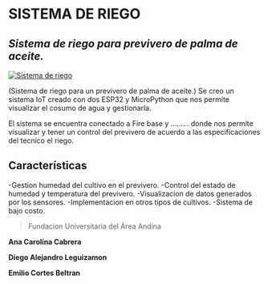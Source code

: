 # SISTEMA DE RIEGO
## _Sistema de riego para previvero de palma de aceite._

[![Sistema de riego](https://i.imgur.com/G86kQ4P.png)](https://github.com/y2jhotaru/scnacad)

(Sistema de riego para un previvero de palma de aceite.) Se creo un sistema IoT creado con dos ESP32 y MicroPython que nos permite visualizar el cosumo de agua y gestionarla.

El sistema se encuentra conectado a Fire base y ......... donde nos permite visualizar y tener un control del previvero de acuerdo a las especificaciones del tecnico el riego.
## Características

-Gestion humedad del cultivo en el previvero.
-Control del estado de humedad y temperatura del previvero.
-Visualizacion de datos generados por los sensores.
-Implementacion en otros tipos de cultivos.
-Sistema de bajo costo.


> Fundacion Universitaria del Área Andina


**Ana Carolina Cabrera** 

**Diego Alejandro Leguizamon**

**Emilio Cortes Beltran**
